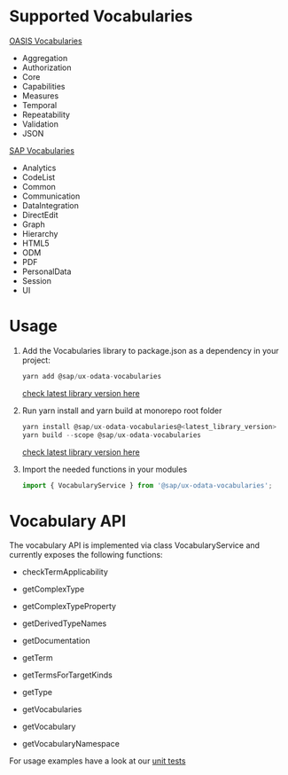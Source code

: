 # Supported Vocabularies

[OASIS Vocabularies](https://oasis-tcs.github.io/odata-vocabularies)
* Aggregation
* Authorization
* Core
* Capabilities
* Measures
* Temporal
* Repeatability
* Validation
* JSON

[SAP Vocabularies](https://sap.github.io/odata-vocabularies) 
* Analytics
* CodeList
* Common
* Communication
* DataIntegration
* DirectEdit
* Graph
* Hierarchy
* HTML5
* ODM
* PDF
* PersonalData
* Session
* UI

# Usage

1. Add the Vocabularies library to package.json as a dependency in your project:

    ```typescript
    yarn add @sap/ux-odata-vocabularies 
    ```
    [check latest library version here](https://github.wdf.sap.corp/ux-engineering/tools-suite/blob/master/packages/lib/vocabularies/package.json#L3)

1. Run yarn install and yarn build at monorepo root folder

    ```typescript
    yarn install @sap/ux-odata-vocabularies@<latest_library_version>
    yarn build --scope @sap/ux-odata-vocabularies
    ```
    [check latest library version here](https://github.wdf.sap.corp/ux-engineering/tools-suite/blob/master/packages/lib/vocabularies/package.json#L3)

1. Import the needed functions in your modules

    ```typescript
    import { VocabularyService } from '@sap/ux-odata-vocabularies';
    ```

# Vocabulary API

The vocabulary API is implemented via class VocabularyService and currently exposes the following functions:

* checkTermApplicability

* getComplexType
* getComplexTypeProperty
* getDerivedTypeNames
* getDocumentation
* getTerm
* getTermsForTargetKinds
* getType
* getVocabularies
* getVocabulary
* getVocabularyNamespace

For usage examples have a look at our [unit tests](https://github.wdf.sap.corp/ux-engineering/tools-suite/blob/master/packages/lib/vocabularies/test/vocabularyService.test.ts)
